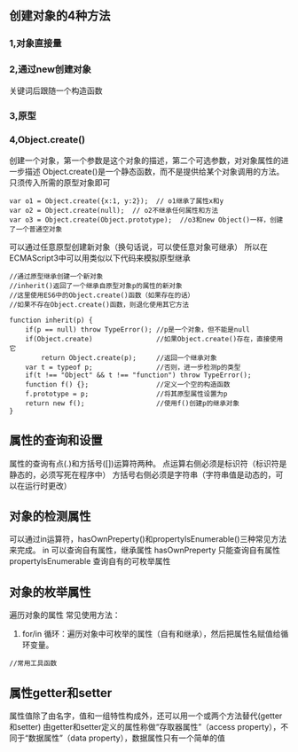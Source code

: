 ## 创建对象的4种方法
### 1,对象直接量
### 2,通过new创建对象
关键词后跟随一个构造函数
### 3,原型
### 4,Object.create()
创建一个对象，第一个参数是这个对象的描述，第二个可选参数，对对象属性的进一步描述
Object.create()是一个静态函数，而不是提供给某个对象调用的方法。只须传入所需的原型对象即可
```
var o1 = Object.create({x:1, y:2});  // o1继承了属性x和y
var o2 = Object.create(null);  // o2不继承任何属性和方法
var o3 = Object.create(Object.prototype);  //o3和new Object()一样，创建了一个普通空对象
```
可以通过任意原型创建新对象（换句话说，可以使任意对象可继承）
所以在ECMAScript3中可以用类似以下代码来模拟原型继承
```
//通过原型继承创建一个新对象
//inherit()返回了一个继承自原型对象p的属性的新对象
//这里使用ES6中的Object.create()函数（如果存在的话）
//如果不存在Object.create()函数，则退化使用其它方法

function inherit(p) {
    if(p == null) throw TypeError(); //p是一个对象，但不能是null
    if(Object.create)                //如果Object.create()存在，直接使用它
        return Object.create(p);     //返回一个继承对象
    var t = typeof p;                //否则，进一步检测p的类型
    if(t !== "Object" && t !== "function") throw TypeError();
    function f() {};                 //定义一个空的构造函数
    f.prototype = p;                 //将其原型属性设置为p
    return new f();                  //使用f()创建p的继承对象
}
```
## 属性的查询和设置
属性的查询有点(.)和方括号([])运算符两种。
点运算右侧必须是标识符（标识符是静态的，必须写死在程序中）
方括号右侧必须是字符串（字符串值是动态的，可以在运行时更改）

## 对象的检测属性
可以通过in运算符，hasOwnPreperty()和propertyIsEnumerable()三种常见方法来完成。
in 可以查询自有属性，继承属性
hasOwnPreperty 只能查询自有属性
propertyIsEnumerable 查询自有的可枚举属性

## 对象的枚举属性
遍历对象的属性
常见使用方法：
1. for/in 循环：遍历对象中可枚举的属性（自有和继承），然后把属性名赋值给循环变量。
```
//常用工具函数
```
## 属性getter和setter
属性值除了由名字，值和一组特性构成外，还可以用一个或两个方法替代(getter和setter)
由getter和setter定义的属性称做“存取器属性”（access property），不同于“数据属性”（data property），数据属性只有一个简单的值